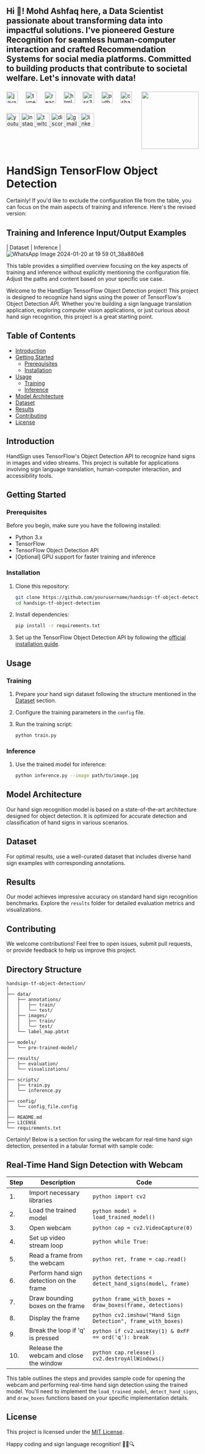 <h2 align="left">Hi 👋! Mohd Ashfaq here, a Data Scientist passionate about transforming data into impactful solutions. I've pioneered Gesture Recognition for seamless human-computer interaction and crafted Recommendation Systems for social media platforms. Committed to building products that contribute to societal welfare. Let's innovate with data! 





</h2>

###


<img align="right" height="150" src="https://i.imgflip.com/65efzo.gif"  />

###

<div align="left">
  <img src="https://cdn.jsdelivr.net/gh/devicons/devicon/icons/javascript/javascript-original.svg" height="30" alt="javascript logo"  />
  <img width="12" />
  <img src="https://cdn.jsdelivr.net/gh/devicons/devicon/icons/typescript/typescript-original.svg" height="30" alt="typescript logo"  />
  <img width="12" />
  <img src="https://cdn.jsdelivr.net/gh/devicons/devicon/icons/react/react-original.svg" height="30" alt="react logo"  />
  <img width="12" />
  <img src="https://cdn.jsdelivr.net/gh/devicons/devicon/icons/html5/html5-original.svg" height="30" alt="html5 logo"  />
  <img width="12" />
  <img src="https://cdn.jsdelivr.net/gh/devicons/devicon/icons/css3/css3-original.svg" height="30" alt="css3 logo"  />
  <img width="12" />
  <img src="https://cdn.jsdelivr.net/gh/devicons/devicon/icons/python/python-original.svg" height="30" alt="python logo"  />
  <img width="12" />
  <img src="https://cdn.jsdelivr.net/gh/devicons/devicon/icons/csharp/csharp-original.svg" height="30" alt="csharp logo"  />
</div>

###

<div align="left">
  <a href="[Your YouTube Link]">
    <img src="https://img.shields.io/static/v1?message=Youtube&logo=youtube&label=&color=FF0000&logoColor=white&labelColor=&style=for-the-badge" height="35" alt="youtube logo"  />
  </a>
  <a href="[Your Instagram Link]">
    <img src="https://img.shields.io/static/v1?message=Instagram&logo=instagram&label=&color=E4405F&logoColor=white&labelColor=&style=for-the-badge" height="35" alt="instagram logo"  />
  </a>
  <a href="[Your Twitch Link]">
    <img src="https://img.shields.io/static/v1?message=Twitch&logo=twitch&label=&color=9146FF&logoColor=white&labelColor=&style=for-the-badge" height="35" alt="twitch logo"  />
  </a>
  <a href="[Your Discord Link]">
    <img src="https://img.shields.io/static/v1?message=Discord&logo=discord&label=&color=7289DA&logoColor=white&labelColor=&style=for-the-badge" height="35" alt="discord logo"  />
  </a>
  <a href="[Your Gmail Link]">
    <img src="https://img.shields.io/static/v1?message=Gmail&logo=gmail&label=&color=D14836&logoColor=white&labelColor=&style=for-the-badge" height="35" alt="gmail logo"  />
  </a>
  <a href="[Your LinkedIn Link]">
    <img src="https://img.shields.io/static/v1?message=LinkedIn&logo=linkedin&label=&color=0077B5&logoColor=white&labelColor=&style=for-the-badge" height="35" alt="linkedin logo"  />
  </a>
</div>

###



<br clear="both">


###


### 









# HandSign TensorFlow Object Detection
Certainly! If you'd like to exclude the configuration file from the table, you can focus on the main aspects of training and inference. Here's the revised version:

## Training and Inference Input/Output Examples
| Dataset | Inference |
![WhatsApp Image 2024-01-20 at 19 59 01_38a880e8](https://github.com/ashfaq-khan14/TensorFlow-Object-Detection-for-Hands-Sign-Recognition/assets/120010803/a7e87870-171f-49a4-835b-56e45d17fccf)

This table provides a simplified overview focusing on the key aspects of training and inference without explicitly mentioning the configuration file. Adjust the paths and content based on your specific use case.

Welcome to the HandSign TensorFlow Object Detection project! This project is designed to recognize hand signs using the power of TensorFlow's Object Detection API. Whether you're building a sign language translation application, exploring computer vision applications, or just curious about hand sign recognition, this project is a great starting point.

## Table of Contents

- [Introduction](#introduction)
- [Getting Started](#getting-started)
  - [Prerequisites](#prerequisites)
  - [Installation](#installation)
- [Usage](#usage)
  - [Training](#training)
  - [Inference](#inference)
- [Model Architecture](#model-architecture)
- [Dataset](#dataset)
- [Results](#results)
- [Contributing](#contributing)
- [License](#license)

## Introduction

HandSign uses TensorFlow's Object Detection API to recognize hand signs in images and video streams. This project is suitable for applications involving sign language translation, human-computer interaction, and accessibility tools.

## Getting Started

### Prerequisites

Before you begin, make sure you have the following installed:

- Python 3.x
- TensorFlow
- TensorFlow Object Detection API
- [Optional] GPU support for faster training and inference

### Installation

1. Clone this repository:

    ```bash
    git clone https://github.com/yourusername/handsign-tf-object-detection.git
    cd handsign-tf-object-detection
    ```

2. Install dependencies:

    ```bash
    pip install -r requirements.txt
    ```

3. Set up the TensorFlow Object Detection API by following the [official installation guide](https://github.com/tensorflow/models/blob/main/research/object_detection/g3doc/tf2.md).

## Usage

### Training

1. Prepare your hand sign dataset following the structure mentioned in the [Dataset](#dataset) section.
2. Configure the training parameters in the `config` file.
3. Run the training script:

    ```bash
    python train.py
    ```

### Inference

1. Use the trained model for inference:

    ```bash
    python inference.py --image path/to/image.jpg
    ```

## Model Architecture

Our hand sign recognition model is based on a state-of-the-art architecture designed for object detection. It is optimized for accurate detection and classification of hand signs in various scenarios.

## Dataset

For optimal results, use a well-curated dataset that includes diverse hand sign examples with corresponding annotations.

## Results

Our model achieves impressive accuracy on standard hand sign recognition benchmarks. Explore the `results` folder for detailed evaluation metrics and visualizations.

## Contributing

We welcome contributions! Feel free to open issues, submit pull requests, or provide feedback to help us improve this project.

## Directory Structure

```
handsign-tf-object-detection/
│
├── data/
│   ├── annotations/
│   │   ├── train/
│   │   └── test/
│   ├── images/
│   │   ├── train/
│   │   └── test/
│   └── label_map.pbtxt
│
├── models/
│   └── pre-trained-model/
│
├── results/
│   ├── evaluation/
│   └── visualizations/
│
├── scripts/
│   ├── train.py
│   └── inference.py
│
├── config/
│   └── config_file.config
│
├── README.md
├── LICENSE
└── requirements.txt
```
Certainly! Below is a section for using the webcam for real-time hand sign detection, presented in a tabular format with sample code:

## Real-Time Hand Sign Detection with Webcam

| Step | Description | Code |
| --- | --- | --- |
| 1. | Import necessary libraries | ```python import cv2 ``` |
| 2. | Load the trained model | ```python model = load_trained_model() ``` |
| 3. | Open webcam | ```python cap = cv2.VideoCapture(0) ``` |
| 4. | Set up video stream loop | ```python while True: ``` |
| 5. | Read a frame from the webcam | ```python ret, frame = cap.read() ``` |
| 6. | Perform hand sign detection on the frame | ```python detections = detect_hand_signs(model, frame) ``` |
| 7. | Draw bounding boxes on the frame | ```python frame_with_boxes = draw_boxes(frame, detections) ``` |
| 8. | Display the frame | ```python cv2.imshow("Hand Sign Detection", frame_with_boxes) ``` |
| 9. | Break the loop if 'q' is pressed | ```python if cv2.waitKey(1) & 0xFF == ord('q'): break ``` |
| 10. | Release the webcam and close the window | ```python cap.release() cv2.destroyAllWindows() ``` |

This table outlines the steps and provides sample code for opening the webcam and performing real-time hand sign detection using the trained model. You'll need to implement the `load_trained_model`, `detect_hand_signs`, and `draw_boxes` functions based on your specific implementation details.

## License

This project is licensed under the [MIT License](LICENSE).

Happy coding and sign language recognition! 🤟🏽🔍
